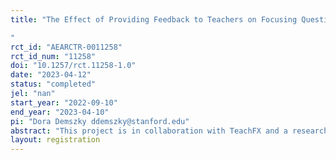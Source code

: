 ```yaml
---
title: "The Effect of Providing Feedback to Teachers on Focusing Questions: Using Natural Language Processing to Surface Insights to Teachers on Focusing Questions and Measuring the Effect of This Feedback
"
rct_id: "AEARCTR-0011258"
rct_id_num: "11258"
doi: "10.1257/rct.11258-1.0"
date: "2023-04-12"
status: "completed"
jel: "nan"
start_year: "2022-09-10"
end_year: "2023-04-10"
pi: "Dora Demszky ddemszky@stanford.edu"
abstract: "This project is in collaboration with TeachFX and a research team that specializes in the use of natural language processing in education. This project involves giving feedback to teachers and tutors on their use of focusing questions in the classroom. To do so, it leverages both manual annotation and computational natural language processing techniques. The primary purpose of this study is to measure the effect of this feedback."
layout: registration
---
```


